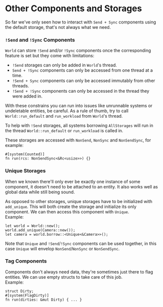 # Other Components and Storages

So far we've only seen how to interact with `Send + Sync` components using the default storage, that's not always what we need.

### `!Send` and `!Sync` Components

`World` can store `!Send` and/or `!Sync` components once the corresponding feature is set but they come with limitations:

- `!Send` storages can only be added in `World`'s thread.
- `Send + !Sync` components can only be accessed from one thread at a time.
- `!Send + Sync` components can only be accessed immutably from other threads.
- `!Send + !Sync` components can only be accessed in the thread they were added in.

With these constrains you can run into issues like unrunnable systems or undeletable entities, be careful.
As a rule of thumb, try to call `World::run_default` and `run_workload` from `World`'s thread.

To help with `!Send` storages, all systems borrowing `AllStorages` will run in the thread `World::run_default` or `run_workload` is called in.

These storages are accessed with `NonSend`, `NonSync` and `NonSendSync`, for example:
```rust, noplaypen
#[system(Counted)]
fn run(rcs: NonSendSync<&Rc<usize>>) {}
```

### Unique Storages

When we known there'll only ever be exactly one instance of some component, it doesn't need to be attached to an entity. It also works well as global data while still being sound.

As opposed to other storages, unique storages have to be initialized with `add_unique`. This will both create the storage and initialize its only component. We can then access this component with `Unique`.  
Example:
```rust, noplaypen
let world = World::new();
world.add_unique(Camera::new());
let camera = world.borrow::<Unique<&Camera>>();
```

Note that `Unique` and `!Send`/`!Sync` components can be used together, in this case `Unique` will envelop `NonSend`/`NonSync` or `NonSendSync`.

### Tag Components

Components don't always need data, they're sometimes just there to flag entities. We can use empty structs to take care of this job.  
Example:
```rust, noplaypen
struct Dirty;
#[system(FlagDirty)]
fn run(dirties: &mut Dirty) { ... }
```
